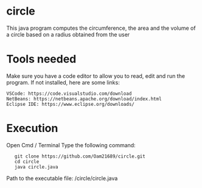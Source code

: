 # circle

This java program computes the circumference, the area and the volume of a circle based on a radius obtained from the user

# Tools needed

Make sure you have a code editor to allow you to read, edit and run the program.
If not installed, here are some links:

    VSCode: https://code.visualstudio.com/download
    NetBeans: https://netbeans.apache.org/download/index.html
    Eclipse IDE: https://www.eclipse.org/downloads/

# Execution

Open Cmd / Terminal
Type the following command:

  
       git clone https://github.com/Oam21689/circle.git
       cd circle
       java circle.java

Path to the executable file: /circle/circle.java
